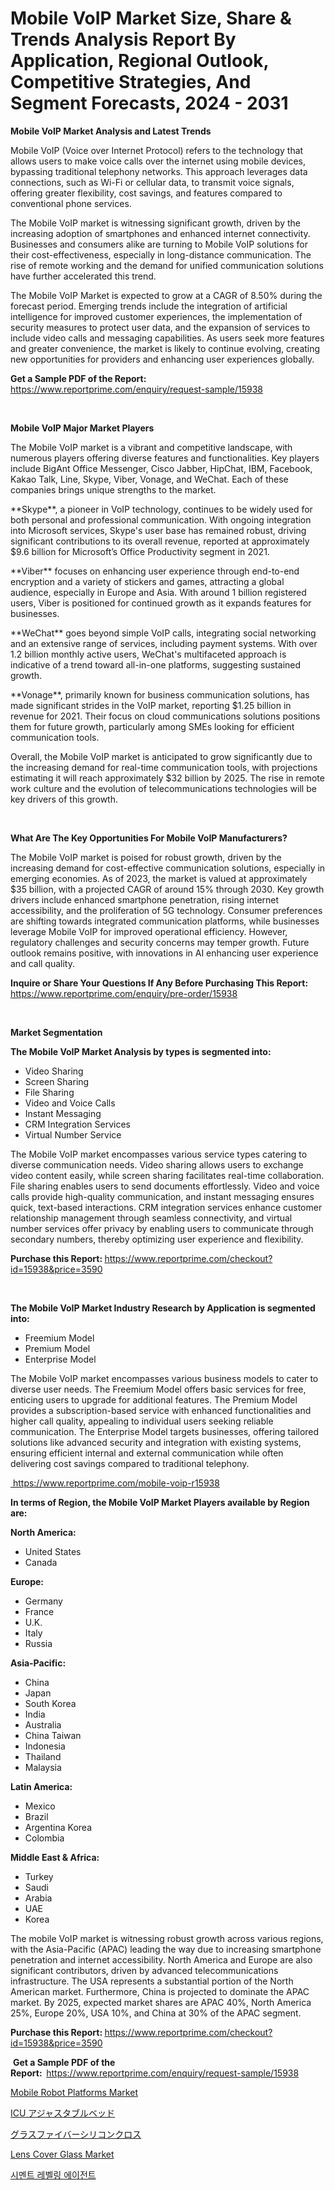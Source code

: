 <p><h1>Mobile VoIP Market Size, Share & Trends Analysis Report By Application, Regional Outlook, Competitive Strategies, And Segment Forecasts, 2024 - 2031</h1></p><p><strong>Mobile VoIP Market Analysis and Latest Trends</strong></p>
<p><p>Mobile VoIP (Voice over Internet Protocol) refers to the technology that allows users to make voice calls over the internet using mobile devices, bypassing traditional telephony networks. This approach leverages data connections, such as Wi-Fi or cellular data, to transmit voice signals, offering greater flexibility, cost savings, and features compared to conventional phone services.</p><p>The Mobile VoIP market is witnessing significant growth, driven by the increasing adoption of smartphones and enhanced internet connectivity. Businesses and consumers alike are turning to Mobile VoIP solutions for their cost-effectiveness, especially in long-distance communication. The rise of remote working and the demand for unified communication solutions have further accelerated this trend.</p><p>The Mobile VoIP Market is expected to grow at a CAGR of 8.50% during the forecast period. Emerging trends include the integration of artificial intelligence for improved customer experiences, the implementation of security measures to protect user data, and the expansion of services to include video calls and messaging capabilities. As users seek more features and greater convenience, the market is likely to continue evolving, creating new opportunities for providers and enhancing user experiences globally.</p></p>
<p><strong>Get a Sample PDF of the Report:&nbsp;</strong> <a href="https://www.reportprime.com/enquiry/request-sample/15938">https://www.reportprime.com/enquiry/request-sample/15938</a></p>
<p>&nbsp;</p>
<p><strong>Mobile VoIP Major Market Players</strong></p>
<p><p>The Mobile VoIP market is a vibrant and competitive landscape, with numerous players offering diverse features and functionalities. Key players include BigAnt Office Messenger, Cisco Jabber, HipChat, IBM, Facebook, Kakao Talk, Line, Skype, Viber, Vonage, and WeChat. Each of these companies brings unique strengths to the market.</p><p>**Skype**, a pioneer in VoIP technology, continues to be widely used for both personal and professional communication. With ongoing integration into Microsoft services, Skype's user base has remained robust, driving significant contributions to its overall revenue, reported at approximately $9.6 billion for Microsoft’s Office Productivity segment in 2021.</p><p>**Viber** focuses on enhancing user experience through end-to-end encryption and a variety of stickers and games, attracting a global audience, especially in Europe and Asia. With around 1 billion registered users, Viber is positioned for continued growth as it expands features for businesses.</p><p>**WeChat** goes beyond simple VoIP calls, integrating social networking and an extensive range of services, including payment systems. With over 1.2 billion monthly active users, WeChat's multifaceted approach is indicative of a trend toward all-in-one platforms, suggesting sustained growth.</p><p>**Vonage**, primarily known for business communication solutions, has made significant strides in the VoIP market, reporting $1.25 billion in revenue for 2021. Their focus on cloud communications solutions positions them for future growth, particularly among SMEs looking for efficient communication tools.</p><p>Overall, the Mobile VoIP market is anticipated to grow significantly due to the increasing demand for real-time communication tools, with projections estimating it will reach approximately $32 billion by 2025. The rise in remote work culture and the evolution of telecommunications technologies will be key drivers of this growth.</p></p>
<p>&nbsp;</p>
<p><strong>What Are The Key Opportunities For Mobile VoIP Manufacturers?</strong></p>
<p><p>The Mobile VoIP market is poised for robust growth, driven by the increasing demand for cost-effective communication solutions, especially in emerging economies. As of 2023, the market is valued at approximately $35 billion, with a projected CAGR of around 15% through 2030. Key growth drivers include enhanced smartphone penetration, rising internet accessibility, and the proliferation of 5G technology. Consumer preferences are shifting towards integrated communication platforms, while businesses leverage Mobile VoIP for improved operational efficiency. However, regulatory challenges and security concerns may temper growth. Future outlook remains positive, with innovations in AI enhancing user experience and call quality.</p></p>
<p><strong>Inquire or Share Your Questions If Any Before Purchasing This Report:</strong> <a href="https://www.reportprime.com/enquiry/pre-order/15938">https://www.reportprime.com/enquiry/pre-order/15938</a></p>
<p>&nbsp;</p>
<p><strong>Market Segmentation</strong></p>
<p><strong>The Mobile VoIP Market Analysis by types is segmented into:</strong></p>
<p><ul><li>Video Sharing</li><li>Screen Sharing</li><li>File Sharing</li><li>Video and Voice Calls</li><li>Instant Messaging</li><li>CRM Integration Services</li><li>Virtual Number Service</li></ul></p>
<p><p>The Mobile VoIP market encompasses various service types catering to diverse communication needs. Video sharing allows users to exchange video content easily, while screen sharing facilitates real-time collaboration. File sharing enables users to send documents effortlessly. Video and voice calls provide high-quality communication, and instant messaging ensures quick, text-based interactions. CRM integration services enhance customer relationship management through seamless connectivity, and virtual number services offer privacy by enabling users to communicate through secondary numbers, thereby optimizing user experience and flexibility.</p></p>
<p><strong>Purchase this Report:&nbsp;</strong><a href="https://www.reportprime.com/checkout?id=15938&price=3590">https://www.reportprime.com/checkout?id=15938&price=3590</a></p>
<p>&nbsp;</p>
<p><strong>The Mobile VoIP Market Industry Research by Application is segmented into:</strong></p>
<p><ul><li>Freemium Model</li><li>Premium Model</li><li>Enterprise Model</li></ul></p>
<p><p>The Mobile VoIP market encompasses various business models to cater to diverse user needs. The Freemium Model offers basic services for free, enticing users to upgrade for additional features. The Premium Model provides a subscription-based service with enhanced functionalities and higher call quality, appealing to individual users seeking reliable communication. The Enterprise Model targets businesses, offering tailored solutions like advanced security and integration with existing systems, ensuring efficient internal and external communication while often delivering cost savings compared to traditional telephony.</p></p>
<p><a href="https://www.reportprime.com/mobile-voip-r15938">&nbsp;https://www.reportprime.com/mobile-voip-r15938</a></p>
<p><strong>In terms of Region, the Mobile VoIP Market Players available by Region are:</strong></p>
<p>
    <p> <strong> North America: </strong>
        <ul>
            <li>United States</li>
            <li>Canada</li>
        </ul>
        </p> 
    <p> <strong> Europe: </strong>
        <ul>
            <li>Germany</li>
            <li>France</li>
            <li>U.K.</li>
            <li>Italy</li>
            <li>Russia</li>
        </ul>
        </p> 
    <p> <strong> Asia-Pacific: </strong>
        <ul>
            <li>China</li>
            <li>Japan</li>
            <li>South Korea</li>
            <li>India</li>
            <li>Australia</li>
            <li>China Taiwan</li>
            <li>Indonesia</li>
            <li>Thailand</li>
            <li>Malaysia</li>
        </ul>
        </p> 
    <p> <strong> Latin America: </strong>
        <ul>
            <li>Mexico</li>
            <li>Brazil</li>
            <li>Argentina Korea</li>
            <li>Colombia</li>
        </ul>
        </p> 
    <p> <strong> Middle East & Africa: </strong>
        <ul>
            <li>Turkey</li>
            <li>Saudi</li>
            <li>Arabia</li>
            <li>UAE</li>
            <li>Korea</li>
        </ul>
    </p>
    </p>
<p><p>The mobile VoIP market is witnessing robust growth across various regions, with the Asia-Pacific (APAC) leading the way due to increasing smartphone penetration and internet accessibility. North America and Europe are also significant contributors, driven by advanced telecommunications infrastructure. The USA represents a substantial portion of the North American market. Furthermore, China is projected to dominate the APAC market. By 2025, expected market shares are APAC 40%, North America 25%, Europe 20%, USA 10%, and China at 30% of the APAC segment.</p></p>
<p><strong>Purchase this Report: </strong><a href="https://www.reportprime.com/checkout?id=15938&price=3590">https://www.reportprime.com/checkout?id=15938&price=3590</a></p>
<p>&nbsp;<strong>Get a Sample PDF of the Report:&nbsp;&nbsp;</strong><a href="https://www.reportprime.com/enquiry/request-sample/15938">https://www.reportprime.com/enquiry/request-sample/15938</a></p>
<p><strong></strong></p>
<p><p><a href="https://github.com/HeatherFernandez476/Market-Research-Report-List-1/blob/main/mobile-robot-platforms-market.md">Mobile Robot Platforms Market</a></p><p><a href="https://medium.com/@jeannesawayn2023/icu-adjustable-bed-market-%E3%81%AF-%E3%82%B3%E3%82%B9%E3%83%88%E7%AE%A1%E7%90%86%E3%81%A8%E5%8A%B9%E7%8E%87%E5%90%91%E4%B8%8A%E3%82%92%E5%84%AA%E5%85%88%E3%81%97%E3%81%BE%E3%81%99-%E3%81%95%E3%82%89%E3%81%AB-%E5%A0%B1%E5%91%8A%E6%9B%B8%E3%81%AF%E5%B8%82%E5%A0%B4%E3%81%AE%E9%9C%80%E8%A6%81%E9%9D%A2%E3%81%A8%E4%BE%9B%E7%B5%A6%E9%9D%A2%E3%81%AE%E4%B8%A1%E6%96%B9%E3%82%92%E3%82%AB%E3%83%90%E3%83%BC%E3%81%97%E3%81%A6%E3%81%84%E3%81%BE%E3%81%99-icu-adjustable-bed-ec0ecc7a9328">ICU アジャスタブルベッド</a></p><p><a href="https://medium.com/@jeannesawayn2023/fiberglass-silicone-cloth-market-%E3%81%AE%E3%82%B0%E3%83%AD%E3%83%BC%E3%83%90%E3%83%AB%E5%B8%82%E5%A0%B4%E6%A6%82%E8%A6%81%E3%81%AF-%E4%B8%96%E7%95%8C%E3%81%8A%E3%82%88%E3%81%B3%E4%B8%BB%E8%A6%81%E5%B8%82%E5%A0%B4%E3%81%AB%E3%81%8A%E3%81%91%E3%82%8B%E6%A5%AD%E7%95%8C%E3%81%AB%E5%BD%B1%E9%9F%BF%E3%82%92%E4%B8%8E%E3%81%88%E3%82%8B%E4%B8%BB%E8%A6%81%E3%81%AA%E3%83%88%E3%83%AC%E3%83%B3%E3%83%89%E3%81%AB%E3%81%A4%E3%81%84%E3%81%A6-%E7%8B%AC%E8%87%AA%E3%81%AE%E8%A6%96%E7%82%B9%E3%82%92%E6%8F%90%E4%BE%9B%E3%81%97%E3%81%BE%E3%81%99-1ef1c55ae9f7">グラスファイバーシリコンクロス</a></p><p><a href="https://medium.com/@philipholland626/the-lens-cover-glass-industry-analysis-report-offers-a-comprehensive-and-current-examination-of-87bc21645a5b">Lens Cover Glass Market</a></p><p><a href="https://medium.com/@percymckty3ytenzie89676/cement-leveling-agent-market-%EC%9D%98-%EA%B8%80%EB%A1%9C%EB%B2%8C-%EC%8B%9C%EC%9E%A5-%EA%B0%9C%EC%9A%94%EB%8A%94-%EC%A0%84-%EC%84%B8%EA%B3%84-%EB%B0%8F-%EC%A3%BC%EC%9A%94-%EC%8B%9C%EC%9E%A5%EC%9D%98-%EC%82%B0%EC%97%85%EC%97%90-%EC%98%81%ED%96%A5%EC%9D%84-%EB%AF%B8%EC%B9%98%EB%8A%94-%EC%A3%BC%EC%9A%94-%ED%8A%B8%EB%A0%8C%EB%93%9C%EC%97%90-%EB%8C%80%ED%95%9C-%EB%8F%85%ED%8A%B9%ED%95%9C-%EA%B4%80%EC%A0%90%EC%9D%84-%EC%A0%9C%EA%B3%B5%ED%95%A9%EB%8B%88%EB%8B%A4-37e9d36ae557">시멘트 레벨링 에이전트</a></p></p>